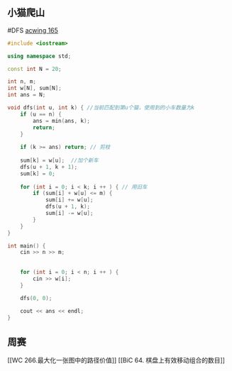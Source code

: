 ## 小猫爬山
#DFS 
[acwing 165](https://www.acwing.com/problem/content/description/167/)
~~~c++
#include <iostream>

using namespace std; 

const int N = 20; 

int n, m; 
int w[N], sum[N]; 
int ans = N; 

void dfs(int u, int k) { //当前匹配到第u个猫，使用到的小车数量为k
    if (u == n) {
        ans = min(ans, k); 
        return; 
    }
    
    if (k >= ans) return; // 剪枝
    
    sum[k] = w[u];  //加个新车
    dfs(u + 1, k + 1); 
    sum[k] = 0; 
    
    for (int i = 0; i < k; i ++ ) { // 用旧车
        if (sum[i] + w[u] <= m) {
            sum[i] += w[u]; 
            dfs(u + 1, k); 
            sum[i] -= w[u]; 
        }
    }
}

int main() {
    cin >> n >> m; 
    
    
    for (int i = 0; i < n; i ++ ) {
        cin >> w[i]; 
    }

    dfs(0, 0); 
    
    cout << ans << endl;
}
~~~

## 周赛
[[WC 266.最大化一张图中的路径价值]]
[[BiC 64. 棋盘上有效移动组合的数目]]

